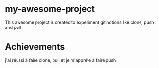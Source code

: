 # my-awesome-project

This awesome project is created to experiment git notions like clone, push and pull
# Achievements
j'ai réussi à faire clone, pull et je m'apprête à faire push
